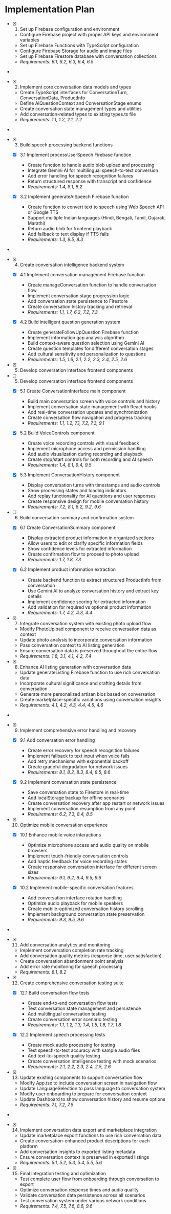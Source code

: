 # Implementation Plan

- [x] 1. Set up Firebase configuration and environment





  - Configure Firebase project with proper API keys and environment variables
  - Set up Firebase Functions with TypeScript configuration
  - Configure Firebase Storage for audio and image files
  - Set up Firebase Firestore database with conversation collections
  - _Requirements: 6.1, 6.2, 6.3, 6.4, 6.5_
-

- [x] 2. Implement core conversation data models and types




  - Create TypeScript interfaces for ConversationTurn, ConversationData, ProductInfo
  - Define AIQuestionContext and ConversationStage enums
  - Create conversation state management types and utilities
  - Add conversation-related types to existing types.ts file
  - _Requirements: 1.1, 1.2, 2.1, 2.2_
-

- [x] 3. Build speech processing backend functions




  - [x] 3.1 Implement processUserSpeech Firebase function


    - Create function to handle audio blob upload and processing
    - Integrate Gemini AI for multilingual speech-to-text conversion
    - Add error handling for speech recognition failures
    - Return structured response with transcript and confidence
    - _Requirements: 1.4, 8.1, 8.2_

  - [x] 3.2 Implement generateAISpeech Firebase function


    - Create function to convert text to speech using Web Speech API or Google TTS
    - Support multiple Indian languages (Hindi, Bengali, Tamil, Gujarati, Marathi)
    - Return audio blob for frontend playback
    - Add fallback to text display if TTS fails
    - _Requirements: 1.3, 9.5, 8.3_
-

- [x] 4. Create conversation intelligence backend system



  - [x] 4.1 Implement conversation management Firebase function


    - Create manageConversation function to handle conversation flow
    - Implement conversation stage progression logic
    - Add conversation state persistence to Firestore
    - Create conversation history tracking and retrieval
    - _Requirements: 1.1, 1.7, 6.2, 7.2, 7.3_

  - [x] 4.2 Build intelligent question generation system


    - Create generateFollowUpQuestion Firebase function
    - Implement information gap analysis algorithm
    - Build context-aware question selection using Gemini AI
    - Create question templates for different conversation stages
    - Add cultural sensitivity and personalization to questions
    - _Requirements: 1.5, 1.6, 2.1, 2.2, 2.3, 2.4, 2.5, 2.6_
- [x] 5. Develop conversation interface frontend components




- [ ] 5. Develop conversation interface frontend components

  - [x] 5.1 Create ConversationInterface main component


    - Build main conversation screen with voice controls and history
    - Implement conversation state management with React hooks
    - Add real-time conversation updates and synchronization
    - Create conversation flow navigation and progress tracking
    - _Requirements: 1.1, 1.2, 7.1, 7.2, 7.3, 9.1_

  - [x] 5.2 Build VoiceControls component


    - Create voice recording controls with visual feedback
    - Implement microphone access and permission handling
    - Add audio visualization during recording and playback
    - Create stop/start controls for both recording and AI speech
    - _Requirements: 1.4, 8.1, 9.4, 9.5_

  - [x] 5.3 Implement ConversationHistory component


    - Display conversation turns with timestamps and audio controls
    - Show processing states and loading indicators
    - Add replay functionality for AI questions and user responses
    - Create responsive design for mobile conversation history
    - _Requirements: 7.2, 8.1, 8.2, 9.2, 9.6_

- [ ] 6. Build conversation summary and confirmation system





  - [x] 6.1 Create ConversationSummary component


    - Display extracted product information in organized sections
    - Allow users to edit or clarify specific information fields
    - Show confidence levels for extracted information
    - Create confirmation flow to proceed to photo upload
    - _Requirements: 1.7, 1.8, 7.3_

  - [x] 6.2 Implement product information extraction


    - Create backend function to extract structured ProductInfo from conversation
    - Use Gemini AI to analyze conversation history and extract key details
    - Implement confidence scoring for extracted information
    - Add validation for required vs optional product information
    - _Requirements: 1.7, 4.2, 4.3, 4.4_


- [x] 7. Integrate conversation system with existing photo upload flow




  - Modify PhotoUpload component to receive conversation data as context
  - Update photo analysis to incorporate conversation information
  - Pass conversation context to AI listing generation
  - Ensure conversation data is preserved throughout the entire flow
  - _Requirements: 1.8, 3.1, 4.1, 4.2, 7.4_

- [x] 8. Enhance AI listing generation with conversation data





  - Update generateListing Firebase function to use rich conversation data
  - Incorporate cultural significance and crafting details from conversation
  - Generate more personalized artisan bios based on conversation
  - Create marketplace-specific variations using conversation insights
  - _Requirements: 4.1, 4.2, 4.3, 4.4, 4.5, 4.6_
-

- [x] 9. Implement comprehensive error handling and recovery



  - [x] 9.1 Add conversation error handling


    - Create error recovery for speech recognition failures
    - Implement fallback to text input when voice fails
    - Add retry mechanisms with exponential backoff
    - Create graceful degradation for network issues
    - _Requirements: 8.1, 8.2, 8.3, 8.4, 8.5, 8.6_

  - [x] 9.2 Implement conversation state persistence


    - Save conversation state to Firestore in real-time
    - Add localStorage backup for offline scenarios
    - Create conversation recovery after app restart or network issues
    - Implement conversation resumption from any point
    - _Requirements: 6.2, 7.3, 8.4, 8.5_

- [x] 10. Optimize mobile conversation experience





  - [x] 10.1 Enhance mobile voice interactions


    - Optimize microphone access and audio quality on mobile browsers
    - Implement touch-friendly conversation controls
    - Add haptic feedback for voice recording states
    - Create responsive conversation interface for different screen sizes
    - _Requirements: 9.1, 9.2, 9.4, 9.5, 9.6_

  - [x] 10.2 Implement mobile-specific conversation features


    - Add conversation interface rotation handling
    - Optimize audio playback for mobile speakers
    - Create mobile-optimized conversation history scrolling
    - Implement background conversation state preservation
    - _Requirements: 9.3, 9.5, 9.6_
-

- [x] 11. Add conversation analytics and monitoring




  - Implement conversation completion rate tracking
  - Add conversation quality metrics (response time, user satisfaction)
  - Create conversation abandonment point analysis
  - Add error rate monitoring for speech processing
  - _Requirements: 8.1, 8.2_

- [x] 12. Create comprehensive conversation testing suite




  - [x] 12.1 Build conversation flow tests


    - Create end-to-end conversation flow tests
    - Test conversation state management and persistence
    - Add multilingual conversation testing
    - Create conversation error scenario testing
    - _Requirements: 1.1, 1.2, 1.3, 1.4, 1.5, 1.6, 1.7, 1.8_

  - [x] 12.2 Implement speech processing tests


    - Create mock audio processing for testing
    - Test speech-to-text accuracy with sample audio files
    - Add text-to-speech quality testing
    - Create conversation intelligence testing with mock scenarios
    - _Requirements: 2.1, 2.2, 2.3, 2.4, 2.5, 2.6_

- [x] 13. Update existing components to support conversation flow





  - Modify App.tsx to include conversation screen in navigation flow
  - Update LanguageSelection to pass language to conversation system
  - Modify user onboarding to prepare for conversation context
  - Update Dashboard to show conversation history and resume options
  - _Requirements: 7.1, 7.2, 7.5_
-

- [x] 14. Implement conversation data export and marketplace integration




  - Update marketplace export functions to use rich conversation data
  - Create conversation-enhanced product descriptions for each platform
  - Add conversation insights to exported listing metadata
  - Ensure conversation context is preserved in exported listings
  - _Requirements: 5.1, 5.2, 5.3, 5.4, 5.5, 5.6_

- [x] 15. Final integration testing and optimization




  - Test complete user flow from onboarding through conversation to export
  - Optimize conversation response times and audio quality
  - Validate conversation data persistence across all scenarios
  - Test conversation system under various network conditions
  - _Requirements: 7.4, 7.5, 7.6, 8.6, 9.6_